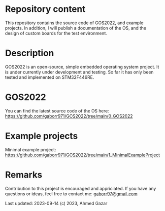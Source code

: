 # Repository content
This repository contains the source code of GOS2022, and example projects.
In addition, I will publish a documentation of the OS, and the design of
custom boards for the test environment.

# Description
GOS2022 is an open-source, simple embedded operating system project.
It is under currently under development and testing. So far it has only been
tested and implemented on STM32F446RE.

# GOS2022
You can find the latest source code of the OS here: https://github.com/gaborr971/GOS2022/tree/main/0_GOS2022

# Example projects
Minimal example project: https://github.com/gaborr971/GOS2022/tree/main/1_MinimalExampleProject

# Remarks
Contribution to this project is encouraged and appriciated.
If you have any questions or ideas, feel free to contact me: gaborr97@gmail.com

Last updated: 2023-09-14
(c) 2023, Ahmed Gazar
